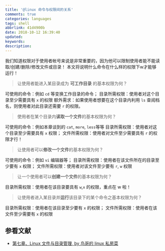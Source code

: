 ```yaml
---
title: '@linux 命令与权限间的关系'
comments: true
categories: languages
tags: shell
abbrlink: 41d4900b
date: 2018-10-12 16:39:40
updated:
keywords:
description:
---
```


我们知道权限对于使用者帐号来说是非常重要的，因为他可以限制使用者能不能读取/创建/删除/修改文件或目录！ 本文将说明什么命令在什么样的权限下w才能够运行！

<!--more-->

> 让使用者能进入某目录成为 **可工作目录** 的基本权限为何？

可使用的命令：例如 `cd` 等变换工作目录的命令；
目录所需权限：使用者对这个目录至少需要具有 `x` 的权限
额外需求：如果使用者想要在这个目录内利用 `ls` 查阅档名，则使用者对此目录还需要 `r` 的权限。

> 使用者在某个目录内**读取一个文件**的基本权限为何？

可使用的命令：例如本章谈到的 `cat`, `more`, `less`等等
目录所需权限：使用者对这个目录至少需要具有 `x` 权限；
文件所需权限：使用者对文件至少需要具有 `r` 的权限才行！

> 让使用者可以**修改一个文件**的基本权限为何？

可使用的命令：例如 `vi` 编辑器等；
目录所需权限：使用者在该文件所在的目录至少要有 `x` 权限；
文件所需权限：使用者对该文件至少要有 `r`, `w` 权限

> 让一个使用者可以**创建一个文件**的基本权限为何？

目录所需权限：使用者在该目录要具有 `w`,`x` 的权限，重点在 w 啦！

> 让使用者进入某目录并**运行**该目录下的某个命令之基本权限为何？

目录所需权限：使用者在该目录至少要有 `x` 的权限；
文件所需权限：使用者在该文件至少需要有 `x` 的权限


## 参看文献

- [第七章、Linux 文件与目录管理, by 鸟哥的 linux 私房菜](http://cn.linux.vbird.org/linux_basic/0220filemanager.php#import)

